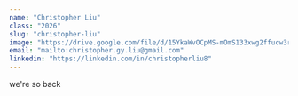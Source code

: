 ```yaml
---
name: "Christopher Liu"
class: "2026"
slug: "christopher-liu"
image: "https://drive.google.com/file/d/15YkaWvOCpMS-mOmS133xwg2ffucw3rch/view?usp=drive_link"
email: "mailto:christopher.gy.liu@gmail.com"
linkedin: "https://linkedin.com/in/christopherliu8"
---
```

we're so back